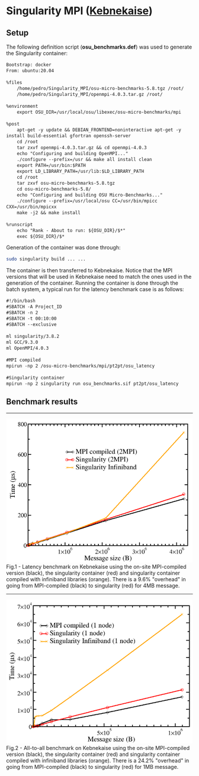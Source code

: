 # Singularity MPI ([Kebnekaise](https://www.hpc2n.umu.se/resources/hardware/kebnekaise))

## Setup 

The following definition script (**osu_benchmarks.def**) was used to
generate the Singularity container:

``` singularity
Bootstrap: docker
From: ubuntu:20.04

%files
    /home/pedro/Singularity_MPI/osu-micro-benchmarks-5.8.tgz /root/
    /home/pedro/Singularity_MPI/openmpi-4.0.3.tar.gz /root/

%environment
    export OSU_DIR=/usr/local/osu/libexec/osu-micro-benchmarks/mpi

%post
    apt-get -y update && DEBIAN_FRONTEND=noninteractive apt-get -y install build-essential gfortran openssh-server
    cd /root
    tar zxvf openmpi-4.0.3.tar.gz && cd openmpi-4.0.3
    echo "Configuring and building OpenMPI..."
    ./configure --prefix=/usr && make all install clean
    export PATH=/usr/bin:$PATH
    export LD_LIBRARY_PATH=/usr/lib:$LD_LIBRARY_PATH
    cd /root
    tar zxvf osu-micro-benchmarks-5.8.tgz
    cd osu-micro-benchmarks-5.8/
    echo "Configuring and building OSU Micro-Benchmarks..."
    ./configure --prefix=/usr/local/osu CC=/usr/bin/mpicc CXX=/usr/bin/mpicxx
    make -j2 && make install

%runscript
    echo "Rank - About to run: ${OSU_DIR}/$*"
    exec ${OSU_DIR}/$*
```

Generation of the container was done through:

``` bash
sudo singularity build ... ...
```

The container is then transferred to Kebnekaise. Notice that the MPI
versions that will be used in Kebnekaise need to match the ones used
in the generation of the container. Running the container is done 
through the batch system, a typical run for the latency benchmark
case is as follows:

``` slurm
#!/bin/bash
#SBATCH -A Project_ID
#SBATCH -n 2
#SBATCH -t 00:10:00
#SBATCH --exclusive

ml singularity/3.8.2
ml GCC/9.3.0
ml OpenMPI/4.0.3

#MPI compiled
mpirun -np 2 /osu-micro-benchmarks/mpi/pt2pt/osu_latency

#Singularity container
mpirun -np 2 singularity run osu_benchmarks.sif pt2pt/osu_latency
```

## Benchmark results

---

![](./images/osu1.png)
Fig.1 - Latency benchmark on Kebnekaise using the on-site MPI-compiled version (black), the singularity container (red) and singularity container compiled with infiniband libraries (orange). There is a 9.6% "overhead" in going from MPI-compiled (black) to singularity (red) for 4MB message.

---

![](./images/osu2.png)
Fig.2 - All-to-all benchmark on Kebnekaise using the on-site MPI-compiled version (black), the singularity container (red) and singularity container compiled with infiniband libraries (orange). There is a 24.2% "overhead" in going from MPI-compiled (black) to singularity (red) for 1MB message.


